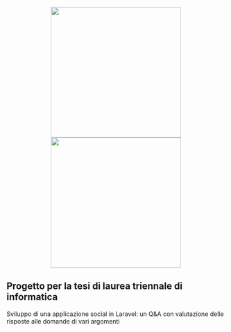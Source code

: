 <p align="center"><a href="https://laravel.com" target="_blank"><img src="https://raw.githubusercontent.com/laravel/art/master/logo-lockup/5%20SVG/2%20CMYK/1%20Full%20Color/laravel-logolockup-cmyk-red.svg" width="300"></a><img src="https://www.flowing.it/wp-content/uploads/2019/10/687474703a2f2f6572696b6168656964692e636f6d2f7468656d652f6661746361747a2f696d616765732f76616772616e742f6c6f676f5f76616772616e742e706e67.png" width="300"></p>

## Progetto per la tesi di laurea triennale di informatica

Sviluppo di una applicazione social in Laravel: un Q&A con valutazione delle risposte alle domande di vari argomenti
